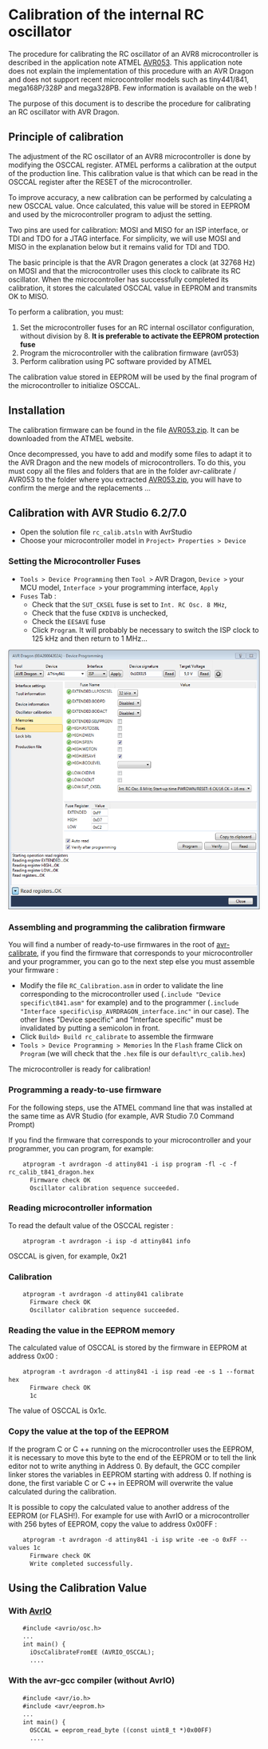 # Calibration of the internal RC oscillator

The procedure for calibrating the RC oscillator of an AVR8 microcontroller is described in the application note ATMEL [AVR053](http://www.atmel.com/images/doc2555.pdf). This application note does not explain the implementation of this procedure with an AVR Dragon and does not support recent microcontroller models such as tiny441/841, mega168P/328P and mega328PB. Few information is available on the web !

The purpose of this document is to describe the procedure for calibrating an RC oscillator with AVR Dragon.

## Principle of calibration

The adjustment of the RC oscillator of an AVR8 microcontroller is done by modifying the OSCCAL register. ATMEL performs a calibration at the output of the production line. This calibration value is that which can be read in the OSCCAL register after the RESET of the microcontroller.

To improve accuracy, a new calibration can be performed by calculating a new OSCCAL value. Once calculated, this value will be stored in EEPROM and used by the microcontroller program to adjust the setting.

Two pins are used for calibration: MOSI and MISO for an ISP interface, or TDI and TDO for a JTAG interface. For simplicity, we will use MOSI and MISO in the explanation below but it remains valid for TDI and TDO.

The basic principle is that the AVR Dragon generates a clock (at 32768 Hz) on MOSI and that the microcontroller uses this clock to calibrate its RC oscillator. When the microcontroller has successfully completed its calibration, it stores the calculated OSCCAL value in EEPROM and transmits OK to MISO.

To perform a calibration, you must:

1. Set the microcontroller fuses for an RC internal oscillator configuration, without division by 8. **It is preferable to activate the EEPROM protection fuse**  
2. Program the microcontroller with the calibration firmware (avr053)  
3. Perform calibration using PC software provided by ATMEL  

The calibration value stored in EEPROM will be used by the final program of the microcontroller to initialize OSCCAL.

## Installation

The calibration firmware can be found in the file [AVR053.zip](http://www.atmel.com/images/AVR053.zip). It can be downloaded from the ATMEL website.

Once decompressed, you have to add and modify some files to adapt it to the AVR Dragon and the new models of microcontrollers. To do this, you must copy all the files and folders that are in the folder avr-calibrate / AVR053 to the folder where you extracted [AVR053.zip](http://www.atmel.com/images/AVR053.zip), you will have to confirm the merge and the replacements ...

## Calibration with AVR Studio 6.2/7.0

* Open the solution file `rc_calib.atsln` with AvrStudio   
* Choose your microcontroller model in `Project> Properties > Device`

### Setting the Microcontroller Fuses

* `Tools > Device Programming` then `Tool >` AVR Dragon, `Device >` your MCU model, `Interface >` your programming interface, `Apply`  
* `Fuses` Tab :  
	* Check that the `SUT_CKSEL` fuse is set to `Int. RC Osc. 8 MHz`,
	* Check that the fuse `CKDIV8` is unchecked,
	* Check the `EESAVE` fuse
	* Click `Program`. It will probably be necessary to switch the ISP clock to 125 kHz and then return to 1 MHz...

![Setting the Microcontroller Fuses](images/as7-fuses.png  "Setting the Microcontroller Fuses")

### Assembling and programming the calibration firmware

You will find a number of ready-to-use firmwares in the root of [avr-calibrate](https://github.com/epsilonrt/avr-calibrate), if you find the firmware that corresponds to your microcontroller and your programmer, you can go to the next step else you must assemble your firmware :

* Modify the file `RC_Calibration.asm` in order to validate the line corresponding to the microcontroller used (`.include "Device specific\t841.asm"` for example) and to the programmer (`.include "Interface specific\isp_AVRDRAGON_interface.inc"` in our case). The other lines "Device specific" and "Interface specific" must be invalidated by putting a semicolon in front.  
* Click `Build> Build rc_calibrate` to assemble the firmware  
* `Tools > Device Programming > Memories`
In the `Flash` frame Click on `Program` (we will check that the `.hex` file is our `default\rc_calib.hex`)

The microcontroller is ready for calibration!

### Programming a ready-to-use firmware

For the following steps, use the ATMEL command line that was installed at the same time as AVR Studio (for example, AVR Studio 7.0 Command Prompt)

If you find the firmware that corresponds to your microcontroller and your programmer, you can program, for example:

        atprogram -t avrdragon -d attiny841 -i isp program -fl -c -f rc_calib_t841_dragon.hex
          Firmware check OK
          Oscillator calibration sequence succeeded.

### Reading microcontroller information

To read the default value of the OSCCAL register :

        atprogram -t avrdragon -i isp -d attiny841 info

OSCCAL is given, for example, 0x21

### Calibration

        atprogram -t avrdragon -d attiny841 calibrate
          Firmware check OK
          Oscillator calibration sequence succeeded.

### Reading the value in the EEPROM memory

The calculated value of OSCCAL is stored by the firmware in EEPROM at address 0x00 :

        atprogram -t avrdragon -d attiny841 -i isp read -ee -s 1 --format hex
          Firmware check OK
          1c

The value of OSCCAL is 0x1c.

### Copy the value at the top of the EEPROM

If the program C or C ++ running on the microcontroller uses the EEPROM, it is necessary to move this byte to the end of the EEPROM or to tell the link editor not to write anything in Address 0. By default, the GCC compiler linker stores the variables in EEPROM starting with address 0. If nothing is done, the first variable C or C ++ in EEPROM will overwrite the value calculated during the calibration.

It is possible to copy the calculated value to another address of the EEPROM (or FLASH!). For example for use with AvrIO or a microcontroller with 256 bytes of EEPROM, copy the value to address 0x00FF :

        atprogram -t avrdragon -d attiny841 -i isp write -ee -o 0xFF --values 1c
          Firmware check OK
          Write completed successfully.

## Using the Calibration Value

### With [AvrIO](https://github.com/epsilonrt/avrio)

        #include <avrio/osc.h>
        ...
        int main() {
          iOscCalibrateFromEE (AVRIO_OSCCAL);
          ....

### With the avr-gcc compiler (without AvrIO)

        #include <avr/io.h>
        #include <avr/eeprom.h>
        ...
        int main() {
          OSCCAL = eeprom_read_byte ((const uint8_t *)0x00FF)
          ....

